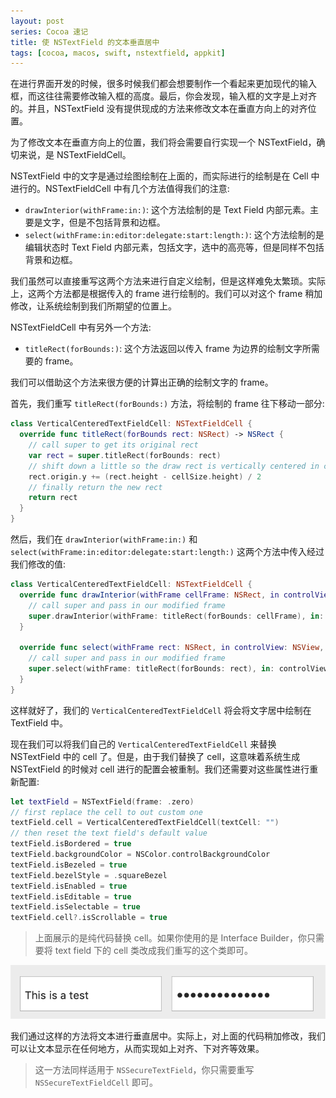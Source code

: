 ```yaml
---
layout: post
series: Cocoa 速记
title: 使 NSTextField 的文本垂直居中
tags: [cocoa, macos, swift, nstextfield, appkit]
---
```


在进行界面开发的时候，很多时候我们都会想要制作一个看起来更加现代的输入框，而这往往需要修改输入框的高度。最后，你会发现，输入框的文字是上对齐的。并且，NSTextField 没有提供现成的方法来修改文本在垂直方向上的对齐位置。

为了修改文本在垂直方向上的位置，我们将会需要自行实现一个 NSTextField，确切来说，是 NSTextFieldCell。

NSTextField 中的文字是通过绘图绘制在上面的，而实际进行的绘制是在 Cell 中进行的。NSTextFieldCell 中有几个方法值得我们的注意:

- `drawInterior(withFrame:in:)`: 这个方法绘制的是 Text Field 内部元素。主要是文字，但是不包括背景和边框。
- `select(withFrame:in:editor:delegate:start:length:)`: 这个方法绘制的是编辑状态时 Text Field 内部元素，包括文字，选中的高亮等，但是同样不包括背景和边框。

我们虽然可以直接重写这两个方法来进行自定义绘制，但是这样难免太繁琐。实际上，这两个方法都是根据传入的 frame 进行绘制的。我们可以对这个 frame 稍加修改，让系统绘制到我们所期望的位置上。

NSTextFieldCell 中有另外一个方法:

- `titleRect(forBounds:)`: 这个方法返回以传入 frame 为边界的绘制文字所需要的 frame。

我们可以借助这个方法来很方便的计算出正确的绘制文字的 frame。

首先，我们重写 `titleRect(forBounds:)` 方法，将绘制的 frame 往下移动一部分:

```swift
class VerticalCenteredTextFieldCell: NSTextFieldCell {
  override func titleRect(forBounds rect: NSRect) -> NSRect {
    // call super to get its original rect
    var rect = super.titleRect(forBounds: rect)
    // shift down a little so the draw rect is vertically centered in cell frame
    rect.origin.y += (rect.height - cellSize.height) / 2
    // finally return the new rect
    return rect
  }
}
```

然后，我们在 `drawInterior(withFrame:in:)` 和 `select(withFrame:in:editor:delegate:start:length:)` 这两个方法中传入经过我们修改的值:

```swift
class VerticalCenteredTextFieldCell: NSTextFieldCell {
  override func drawInterior(withFrame cellFrame: NSRect, in controlView: NSView) {
    // call super and pass in our modified frame
    super.drawInterior(withFrame: titleRect(forBounds: cellFrame), in: controlView)
  }

  override func select(withFrame rect: NSRect, in controlView: NSView, editor textObj: NSText, delegate: Any?, start selStart: Int, length selLength: Int) {
    // call super and pass in our modified frame
    super.select(withFrame: titleRect(forBounds: rect), in: controlView, editor: textObj, delegate: delegate, start: selStart, length: selLength)
  }
}
```

这样就好了，我们的 `VerticalCenteredTextFieldCell` 将会将文字居中绘制在 TextField 中。

现在我们可以将我们自己的 `VerticalCenteredTextFieldCell` 来替换 NSTextField 中的 cell 了。但是，由于我们替换了 cell，这意味着系统生成 NSTextField 的时候对 cell 进行的配置会被重制。我们还需要对这些属性进行重新配置:

```swift
let textField = NSTextField(frame: .zero)
// first replace the cell to out custom one
textField.cell = VerticalCenteredTextFieldCell(textCell: "")
// then reset the text field's default value
textField.isBordered = true
textField.backgroundColor = NSColor.controlBackgroundColor
textField.isBezeled = true
textField.bezelStyle = .squareBezel
textField.isEnabled = true
textField.isEditable = true
textField.isSelectable = true
textField.cell?.isScrollable = true
```

> 上面展示的是纯代码替换 cell。如果你使用的是 Interface Builder，你只需要将 text field 下的 cell 类改成我们重写的这个类即可。

![image](/assets/img/72ACFBB8-9025-4911-ABED-B94524F406BE.png)

我们通过这样的方法将文本进行垂直居中。实际上，对上面的代码稍加修改，我们可以让文本显示在任何地方，从而实现如上对齐、下对齐等效果。

> 这一方法同样适用于 `NSSecureTextField`，你只需要重写 `NSSecureTextFieldCell` 即可。
